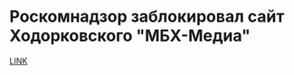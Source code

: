 # Роскомнадзор заблокировал сайт Ходорковского "МБХ-Медиа"



[LINK](https://varlamov.ru/2793507.html)